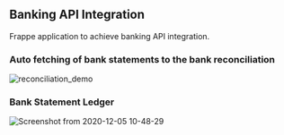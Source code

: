 ## Banking API Integration
Frappe application to achieve banking API integration.


###  Auto fetching of bank statements to the bank reconciliation

![reconciliation_demo](https://user-images.githubusercontent.com/36359901/101234301-02105400-36e4-11eb-8be7-639b148ba7cf.gif)

 
### Bank Statement Ledger

![Screenshot from 2020-12-05 10-48-29](https://user-images.githubusercontent.com/36359901/101234692-8dd7af80-36e7-11eb-8d6c-e6f0caeb7c4c.png)

